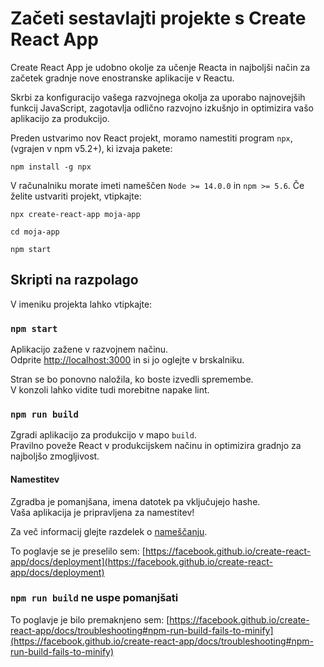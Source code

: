 # Začeti sestavlajti projekte s Create React App

Create React App je udobno okolje za učenje Reacta in najboljši način za začetek gradnje nove enostranske aplikacije v Reactu.

Skrbi za konfiguracijo vašega razvojnega okolja za uporabo najnovejših funkcij JavaScript, zagotavlja odlično razvojno izkušnjo in optimizira vašo aplikacijo za produkcijo. 

Preden ustvarimo nov React projekt, moramo namestiti program `npx`, (vgrajen v npm v5.2+), ki izvaja pakete:

`npm install -g npx`

V računalniku morate imeti nameščen `Node >= 14.0.0` in `npm >= 5.6`. Če želite ustvariti projekt, vtipkajte:

`npx create-react-app moja-app`

`cd moja-app`

`npm start`

## Skripti na razpolago

V imeniku projekta lahko vtipkajte:

### `npm start`

Aplikacijo zažene v razvojnem načinu.\
Odprite [http://localhost:3000](http://localhost:3000) in si jo oglejte v brskalniku.

Stran se bo ponovno naložila, ko boste izvedli spremembe.\
V konzoli lahko vidite tudi morebitne napake lint.

### `npm run build`

Zgradi aplikacijo za produkcijo v mapo `build`.\
Pravilno poveže React v produkcijskem načinu in optimizira gradnjo za najboljšo zmogljivost.

#### Namestitev

Zgradba je pomanjšana, imena datotek pa vključujejo hashe.\
Vaša aplikacija je pripravljena za namestitev!

Za več informacij glejte razdelek o [nameščanju](https://facebook.github.io/create-react-app/docs/deployment).

To poglavje se je preselilo sem: [https://facebook.github.io/create-react-app/docs/deployment](https://facebook.github.io/create-react-app/docs/deployment)

### `npm run build` ne uspe pomanjšati

To poglavje je bilo premaknjeno sem: [https://facebook.github.io/create-react-app/docs/troubleshooting#npm-run-build-fails-to-minify](https://facebook.github.io/create-react-app/docs/troubleshooting#npm-run-build-fails-to-minify)